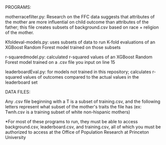 PROGRAMS:

motherracefilter.py:
Research on the FFC data suggests that attributes of the mother are more influential
on child outcome than attributes of the father; this file creates subsets of
background.csv based on race + religion of the mother.

Kfoldeval-models.py:
uses subsets of data to run K-fold evaluations of an
XGBoost Random Forest model trained on those subsets

r-squaredmodel.py:
calculated r-squared values of an XGBoost Random Forest model trained on
a .csv file you input on line 15

leaderboardEval.py:
for models not trained in this repository; calculates r-squared values of
outcomes compared to the actual values in the leaderboard set

DATA FILES:

Any .csv file beginning with a T is a subset of training.csv, and the following
letters represent what subset of the mother's traits the file has (ex: Twnh.csv
is a training subset of white non-hispanic mothers)

*For most of these programs to run, they must be able to access background.csv, leaderboard.csv, and training.csv, all of which you must be authorized to access at the Office of Population Research at Princeton University
